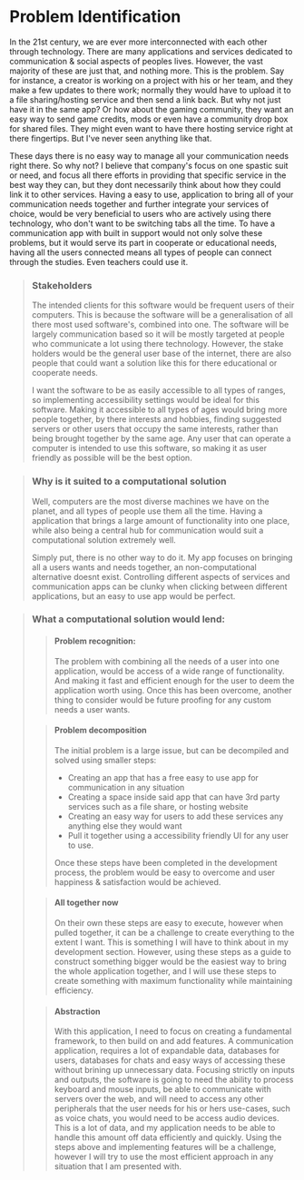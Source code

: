 ﻿# Problem Identification

In the 21st century, we are ever more interconnected with each other through technology.
There are many applications and services dedicated to communication & social aspects of peoples lives. However, the vast majority of these are just that, and nothing more. This is the problem. Say for instance, a creator is working on a project with his or her team, and they make a few updates to there work; normally they would have to upload it to a file sharing/hosting service and then send a link back. But why not just have it in the same app? Or how about the gaming community, they want an easy way to send game credits, mods or even have a community drop box for shared files. They might even want to have there hosting service right at there fingertips. But I've never seen anything like that.

These days there is no easy way to manage all your communication needs right there. So why not? I believe that company's focus on one spastic suit or need, and focus all there efforts in providing that specific service in the best way they can, but they dont necessarily think about how they could link it to other services. Having a easy to use, application to bring all of your communication needs together and further integrate your services of choice, would be very beneficial to users who are actively using there technology, who don't want to be switching tabs all the time. To have a communication app with built in support would not only solve these problems, but it would serve its part in cooperate or educational needs, having all the users connected means all types of people can connect through the studies. Even teachers could use it.

> ### Stakeholders
> 
> The intended clients for this software would be frequent users of their computers. This is because the software will be a generalisation of all there most used software's, combined into one. The software will be largely communication based so it will be mostly targeted at people who communicate a lot using there technology.
> However, the stake holders would be the general user base of the internet, there are also people that could want a solution like this for there educational or cooperate needs.
>
> I want the software to be as easily accessible to all types of ranges, so implementing accessibility settings would be ideal for this software. Making it accessible to all types of ages would bring more people together, by there interests and hobbies, finding suggested servers or other users that occupy the same interests, rather than being brought together by the same age.
> Any user that can operate a computer is intended to use this software, so making it as user friendly as possible will be the best option.

> ### Why is it suited to a computational solution
>
> Well, computers are the most diverse machines we have on the planet, and all types of people use them all the time. Having a application that brings a large amount of functionality into one place, while also being a central hub for communication would suit a computational solution extremely well.
>
> Simply put, there is no other way to do it. My app focuses on bringing all a users wants and needs together, an non-computational alternative doesnt exist. Controlling different aspects of services and communication apps can be clunky when clicking between different applications, but an easy to use app would be perfect.

> ### What a computational solution would lend:
>
> > #### Problem recognition:
> > The problem with combining all the needs of a user into one application, would be access of a wide range of functionality. And making it fast and efficient enough for the user to deem the application worth using. Once this has been overcome, another thing to consider would be future proofing for any custom needs a user wants.
>
> > #### Problem decomposition
> >
> > The initial problem is a large issue, but can be decompiled and solved using smaller steps:
> > - Creating an app that has a free easy to use app for communication in any situation
> > - Creating a space inside said app that can have 3rd party services such as a file share, or hosting website
> > - Creating an easy way for users to add these services any anything else they would want
> > - Pull it together using a accessibility friendly UI for any user to use.
> > 
> > Once these steps have been completed in the development process, the problem would be easy to overcome and user happiness & satisfaction would be achieved.
>
> > #### All together now
> > On their own these steps are easy to execute, however when pulled together, it can be a challenge to create everything to the extent I want. This is something I will have to think about in my development section.
> > However, using these steps as a guide to construct something bigger would be the easiest way to bring the whole application together, and I will use these steps to create something with maximum functionality while maintaining efficiency.
> 
> > #### Abstraction
> > With this application, I need to focus on creating a fundamental framework, to then build on and add features.
> > A communication application, requires a lot of expandable data, databases for users, databases for chats and easy ways of accessing these without brining up unnecessary data.
> > Focusing strictly on inputs and outputs, the software is going to need the ability to process keyboard and mouse inputs, be able to communicate with servers over the web, and will need to access any other peripherals that the user needs for his or hers use-cases, such as voice chats, you would need to be access audio devices.
> > This is a lot of data, and my application needs to be able to handle this amount off data efficiently and quickly.
> > Using the steps above and implementing features will be a challenge, however I will try to use the most efficient approach in any situation that I am presented with.